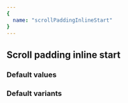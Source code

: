 ```yaml
---
{
  name: "scrollPaddingInlineStart"
}
---
```


## Scroll padding inline start

### Default values
<!-- defaults.values.start -->
<!-- defaults.values.end -->


### Default variants
<!-- defaults.variants.start -->
<!-- defaults.variants.end -->
